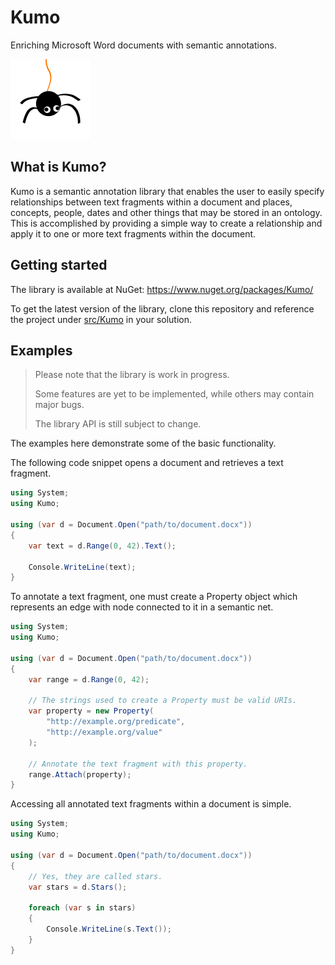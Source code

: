 # Kumo

Enriching Microsoft Word documents with semantic annotations.

![Kumo Icon](kumo.png)

## What is Kumo?

Kumo is a semantic annotation library that enables the user to easily specify
relationships between text fragments within a document and places, concepts,
people, dates and other things that may be stored in an ontology.
This is accomplished by providing a simple way to create a relationship
and apply it to one or more text fragments within the document.

## Getting started

The library is available at NuGet: https://www.nuget.org/packages/Kumo/

To get the latest version of the library, clone this repository
and reference the project under [src/Kumo](src/Kumo) in your solution.

## Examples

> Please note that the library is work in progress.
>
> Some features are yet to be implemented, while others may contain major bugs.
>
> The library API is still subject to change.

The examples here demonstrate some of the basic functionality.

The following code snippet opens a document and retrieves a text fragment.

```C#
using System;
using Kumo;

using (var d = Document.Open("path/to/document.docx"))
{
    var text = d.Range(0, 42).Text();

    Console.WriteLine(text);
}
```

To annotate a text fragment, one must create a Property object
which represents an edge with node connected to it in a semantic net.

```C#
using System;
using Kumo;

using (var d = Document.Open("path/to/document.docx"))
{
    var range = d.Range(0, 42);
    
    // The strings used to create a Property must be valid URIs.
    var property = new Property(
        "http://example.org/predicate",
        "http://example.org/value"
    );

    // Annotate the text fragment with this property.
    range.Attach(property);
}
```

Accessing all annotated text fragments within a document
is simple.

```C#
using System;
using Kumo;

using (var d = Document.Open("path/to/document.docx"))
{
    // Yes, they are called stars.
    var stars = d.Stars();

    foreach (var s in stars)
    {
        Console.WriteLine(s.Text());
    }
}
```
